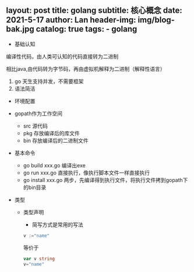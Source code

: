 layout:     post
title:      golang
subtitle:   核心概念
date:       2021-5-17
author:     Lan
header-img: img/blog-bak.jpg
catalog: true
tags:
    - golang
---

- 基础认知

编译性代码，由人类可认知的代码直接转为二进制

相比java,由代码转为字节码，再由虚拟机解释为二进制（解释性语言）

1. go 天生支持并发，不需要框架
2. 语法简洁

- 环境配置

- gopath作为工作空间
    - src 源代码
    - pkg 存放编译后的库文件
    - bin 存放编译后的二进制文件


- 基本命令
    - go build xxx.go
    编译出exe
    - go run xxx.go
    直接执行，像执行脚本文件一样直接执行
    - go install xxx.go
    两步，先编译得到执行文件，将执行文件拷到gopath下的bin目录
- 类型
    - 类型声明
        - 简写方式是常用的写法
        
        ```go
        v :="name"
        ```
        等价于
        ```go
        var v string
        v="name"
        ```